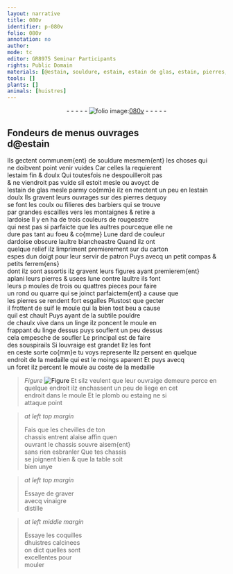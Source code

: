 ```yaml
---
layout: narrative
title: 080v
identifier: p-080v
folio: 080v
annotation: no
author:
mode: tc
editor: GR8975 Seminar Participants
rights: Public Domain
materials: [@estain, souldure, estaim, estain de glas, estain, pierres, ardoise, carton, ferrem{ens}, suif, chaulx vive, linge, poncent, liege, plomb, estaing, vinaigre distille, coquilles dhuistres]
tools: []
plants: []
animals: [huistres]
---
```


<div class="folio" align="center">- - - - - <a href="http://gallica.bnf.fr/ark:/12148/btv1b10500001g/f166.image" target="_blank"><img src="https://cu-mkp.github.io/2017-workshop-edition/assets/photo-icon.png" alt="folio image: " style="display:inline-block; margin-bottom:-3px;"/>080v</a> - - - - - </div>  
  

## <span class="pro">Fondeurs</span> de menus ouvrages<br/> d<span class="m">@estain</span>

 
Ils gectent communem{ent} de <span class="m">souldure</span> mesmem{ent} les choses qui<br/> ne doibvent point venir vuides Car celles la requierent<br/> l<span class="m">estaim</span> fin & doulx Qui toutesfois ne despouilleroit pas<br/> & ne viendroit pas vuide sil estoit mesle ou avoyct de<br/> l<span class="m">estain de glas</span> <span class="del">mesle</span> <span class="add">parmy</span> co{mm}e ilz en mectent un peu en l<span class="m">estain</span><br/> doulx Ils gravent leurs ouvrages sur des <span class="m">pierres</span> dequoy<br/> se font les coulx ou filieres des <span class="pro">barbiers</span> qui se trouve<br/> par grandes escailles vers les montaignes & retire a<br/> l<span class="m">ardoise</span> Il y en ha de trois couleurs de rougeastre<br/> qui nest pas si parfaicte que les aultres pourceque elle ne<br/> dure pas tant au foeu <span class="del">& co{mme}</span> Lune <span class="del">dard</span> de couleur<br/> d<span class="m">ardoise</span> obscure laultre blancheastre Quand ilz ont<br/> quelque relief ilz limpriment premierement sur du <span class="m">carton</span><br/> espes dun doigt <span class="add">pour leur servir de patron</span> Puys avecq un petit compas & petits <span class="m">ferrem{ens}</span><br/> dont ilz sont assortis ilz gravent leurs figures ayant premierem{ent}<br/> aplani leurs <span class="m">pierres</span> & usees lune contre laultre ils font<br/> leurs <span class="del">p</span> moules de trois ou quattres pieces pour faire<br/> un rond ou quarre qui se joinct parfaictem{ent} a cause que<br/> les <span class="m">pierres</span> se rendent fort esgalles Plustost que gecter<br/> il frottent de <span class="m">suif</span> le moule qui la bien tost beu a cause<br/> quil est chault Puys ayant de la subtile pouldre<br/> de <span class="m">chaulx vive</span> dans un <span class="m">linge</span> ilz <span class="m">poncent</span> le moule en<br/> frappant du <span class="m">linge</span> dessus puys souflent un peu dessus<br/> cela empesche de soufler Le principal est de faire<br/> des souspirails Si louvraige est grandet Ilz les font<br/> en ceste sorte co{mm}e tu voys represente Ilz persent en quelque<br/> endroit de la medaille qui est le moings aparent Et puys avecq<br/> un foret ilz percent le moule au coste de la medaille<br/> 
> *Figure*
> <a href="https://drive.google.com/open?id=0B9-oNrvWdlO5VktqeFlScTAyczQ" target="_blank"><img src="https://cu-mkp.github.io/GR8975-edition/assets/photo-icon.png" alt="Figure" style="display:inline-block; margin-bottom:-3px;"/></a>
 Et silz veulent que leur ouvraige demeure perce en<br/> quelque endroit ilz enchassent un peu de <span class="m">liege</span> en cet<br/> endroit dans le moule Et le <span class="m">plomb</span> ou <span class="m">estaing</span> ne si<br/> attaque point
 
> *at left top margin*
> 
> 
>   Fais que les chevilles de ton<br/> chassis entrent alaise affin quen<br/> <span class="del">ouvrant</span> le chassis souvre aisem{ent}<br/> sans rien esbranler Que tes chassis<br/> se joignent bien & que la table soit<br/> bien unye
 
> *at left top margin*
> 
> 
>   Essaye de graver<br/> avecq <span class="m">vinaigre<br/> distille</span>
 
> *at left middle margin*
> 
> 
>   Essaye les <span class="m">coquilles<br/> d<span class="al">huistres</span></span> calcinees<br/> on dict quelles sont<br/> excellentes pour<br/> mouler
 
